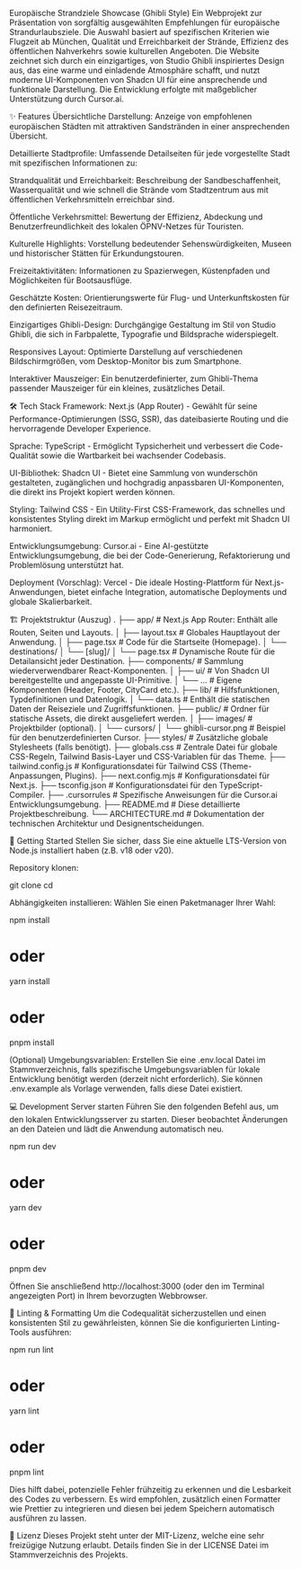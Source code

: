 Europäische Strandziele Showcase (Ghibli Style)
Ein Webprojekt zur Präsentation von sorgfältig ausgewählten Empfehlungen für europäische Strandurlaubsziele. Die Auswahl basiert auf spezifischen Kriterien wie Flugzeit ab München, Qualität und Erreichbarkeit der Strände, Effizienz des öffentlichen Nahverkehrs sowie kulturellen Angeboten. Die Website zeichnet sich durch ein einzigartiges, von Studio Ghibli inspiriertes Design aus, das eine warme und einladende Atmosphäre schafft, und nutzt moderne UI-Komponenten von Shadcn UI für eine ansprechende und funktionale Darstellung. Die Entwicklung erfolgte mit maßgeblicher Unterstützung durch Cursor.ai.

✨ Features
Übersichtliche Darstellung: Anzeige von empfohlenen europäischen Städten mit attraktiven Sandstränden in einer ansprechenden Übersicht.

Detaillierte Stadtprofile: Umfassende Detailseiten für jede vorgestellte Stadt mit spezifischen Informationen zu:

Strandqualität und Erreichbarkeit: Beschreibung der Sandbeschaffenheit, Wasserqualität und wie schnell die Strände vom Stadtzentrum aus mit öffentlichen Verkehrsmitteln erreichbar sind.

Öffentliche Verkehrsmittel: Bewertung der Effizienz, Abdeckung und Benutzerfreundlichkeit des lokalen ÖPNV-Netzes für Touristen.

Kulturelle Highlights: Vorstellung bedeutender Sehenswürdigkeiten, Museen und historischer Stätten für Erkundungstouren.

Freizeitaktivitäten: Informationen zu Spazierwegen, Küstenpfaden und Möglichkeiten für Bootsausflüge.

Geschätzte Kosten: Orientierungswerte für Flug- und Unterkunftskosten für den definierten Reisezeitraum.

Einzigartiges Ghibli-Design: Durchgängige Gestaltung im Stil von Studio Ghibli, die sich in Farbpalette, Typografie und Bildsprache widerspiegelt.

Responsives Layout: Optimierte Darstellung auf verschiedenen Bildschirmgrößen, vom Desktop-Monitor bis zum Smartphone.

Interaktiver Mauszeiger: Ein benutzerdefinierter, zum Ghibli-Thema passender Mauszeiger für ein kleines, zusätzliches Detail.

🛠️ Tech Stack
Framework: Next.js (App Router) - Gewählt für seine Performance-Optimierungen (SSG, SSR), das dateibasierte Routing und die hervorragende Developer Experience.

Sprache: TypeScript - Ermöglicht Typsicherheit und verbessert die Code-Qualität sowie die Wartbarkeit bei wachsender Codebasis.

UI-Bibliothek: Shadcn UI - Bietet eine Sammlung von wunderschön gestalteten, zugänglichen und hochgradig anpassbaren UI-Komponenten, die direkt ins Projekt kopiert werden können.

Styling: Tailwind CSS - Ein Utility-First CSS-Framework, das schnelles und konsistentes Styling direkt im Markup ermöglicht und perfekt mit Shadcn UI harmoniert.

Entwicklungsumgebung: Cursor.ai - Eine AI-gestützte Entwicklungsumgebung, die bei der Code-Generierung, Refaktorierung und Problemlösung unterstützt hat.

Deployment (Vorschlag): Vercel - Die ideale Hosting-Plattform für Next.js-Anwendungen, bietet einfache Integration, automatische Deployments und globale Skalierbarkeit.

🏗️ Projektstruktur (Auszug)
.
├── app/ # Next.js App Router: Enthält alle Routen, Seiten und Layouts.
│ ├── layout.tsx # Globales Hauptlayout der Anwendung.
│ ├── page.tsx # Code für die Startseite (Homepage).
│ └── destinations/
│ └── [slug]/
│ └── page.tsx # Dynamische Route für die Detailansicht jeder Destination.
├── components/ # Sammlung wiederverwendbarer React-Komponenten.
│ ├── ui/ # Von Shadcn UI bereitgestellte und angepasste UI-Primitive.
│ └── ... # Eigene Komponenten (Header, Footer, CityCard etc.).
├── lib/ # Hilfsfunktionen, Typdefinitionen und Datenlogik.
│ └── data.ts # Enthält die statischen Daten der Reiseziele und Zugriffsfunktionen.
├── public/ # Ordner für statische Assets, die direkt ausgeliefert werden.
│ ├── images/ # Projektbilder (optional).
│ └── cursors/
│ └── ghibli-cursor.png # Beispiel für den benutzerdefinierten Cursor.
├── styles/ # Zusätzliche globale Stylesheets (falls benötigt).
├── globals.css # Zentrale Datei für globale CSS-Regeln, Tailwind Basis-Layer und CSS-Variablen für das Theme.
├── tailwind.config.js # Konfigurationsdatei für Tailwind CSS (Theme-Anpassungen, Plugins).
├── next.config.mjs # Konfigurationsdatei für Next.js.
├── tsconfig.json # Konfigurationsdatei für den TypeScript-Compiler.
├── .cursorrules # Spezifische Anweisungen für die Cursor.ai Entwicklungsumgebung.
├── README.md # Diese detaillierte Projektbeschreibung.
└── ARCHITECTURE.md # Dokumentation der technischen Architektur und Designentscheidungen.

🚀 Getting Started
Stellen Sie sicher, dass Sie eine aktuelle LTS-Version von Node.js installiert haben (z.B. v18 oder v20).

Repository klonen:

git clone <repository-url>
cd <repository-name>

Abhängigkeiten installieren:
Wählen Sie einen Paketmanager Ihrer Wahl:

npm install

# oder

yarn install

# oder

pnpm install

(Optional) Umgebungsvariablen:
Erstellen Sie eine .env.local Datei im Stammverzeichnis, falls spezifische Umgebungsvariablen für lokale Entwicklung benötigt werden (derzeit nicht erforderlich). Sie können .env.example als Vorlage verwenden, falls diese Datei existiert.

💻 Development Server starten
Führen Sie den folgenden Befehl aus, um den lokalen Entwicklungsserver zu starten. Dieser beobachtet Änderungen an den Dateien und lädt die Anwendung automatisch neu.

npm run dev

# oder

yarn dev

# oder

pnpm dev

Öffnen Sie anschließend http://localhost:3000 (oder den im Terminal angezeigten Port) in Ihrem bevorzugten Webbrowser.

🧪 Linting & Formatting
Um die Codequalität sicherzustellen und einen konsistenten Stil zu gewährleisten, können Sie die konfigurierten Linting-Tools ausführen:

npm run lint

# oder

yarn lint

# oder

pnpm lint

Dies hilft dabei, potenzielle Fehler frühzeitig zu erkennen und die Lesbarkeit des Codes zu verbessern. Es wird empfohlen, zusätzlich einen Formatter wie Prettier zu integrieren und diesen bei jedem Speichern automatisch ausführen zu lassen.

📄 Lizenz
Dieses Projekt steht unter der MIT-Lizenz, welche eine sehr freizügige Nutzung erlaubt. Details finden Sie in der LICENSE Datei im Stammverzeichnis des Projekts.
